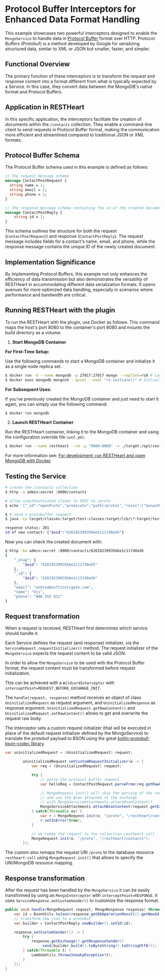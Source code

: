 # Protocol Buffer Interceptors for Enhanced Data Format Handling

This example showcases two powerful interceptors designed to enable the `MongoService` to handle data in [Protocol Buffer](https://developers.google.com/protocol-buffers) format over HTTP. Protocol Buffers (Protobuf) is a method developed by Google for serializing structured data, similar to XML or JSON but smaller, faster, and simpler.

## Functional Overview

The primary function of these interceptors is to transform the request and response content into a format different from what is typically expected by a Service. In this case, they convert data between the MongoDB's native format and Protocol Buffers.

## Application in RESTHeart

In this specific application, the interceptors facilitate the creation of documents within the `/contacts` collection. They enable a command-line client to send requests in Protocol Buffer format, making the communication more efficient and streamlined compared to traditional JSON or XML formats.

## Protocol Buffer Schema

The Protocol Buffer schema used in this example is defined as follows:

```proto
// The request message schema
message ContactPostRequest {
  string name = 1;
  string email = 2;
  string phone = 3;
}

// The response message schema containing the id of the created document
message ContactPostReply {
    string id = 1;
}
```

This schema outlines the structure for both the request (`ContactPostRequest`) and response (`ContactPostReply`). The request message includes fields for a contact's name, email, and phone, while the response message contains the unique ID of the newly created document.

## Implementation Significance

By implementing Protocol Buffers, this example not only enhances the efficiency of data transmission but also demonstrates the versatility of RESTHeart in accommodating different data serialization formats. It opens avenues for more optimized data handling, especially in scenarios where performance and bandwidth are critical.

## Running RESTHeart with the plugin

To run the RESTHeart with the plugin, use Docker as follows. This command maps the host's port 8080 to the container's port 8080 and mounts the build directory as a volume:

1) **Start MongoDB Container**

**For First-Time Setup:**

Use the following commands to start a MongoDB container and initialize it as a single node replica set.

```bash
$ docker run -d --name mongodb -p 27017:27017 mongo --replSet=rs0 # Launch a MongoDB container
$ docker exec mongodb mongosh --quiet --eval "rs.initiate()" # Initialize the MongoDB instance to work as a single node replica set
```

**For Subsequent Uses:**

If you've previously created the MongoDB container and just need to start it again, you can simply use the following command:

```bash
$ docker run mongodb
```

2) **Launch RESTHeart Container**

Run the RESTHeart container, linking it to the MongoDB container and using the configuration override file `conf.yml`:

```bash
$ docker run --name restheart --rm -p "8080:8080" -v ./target:/opt/restheart/plugins/custom -v ./conf.yml:/opt/restheart/etc/conf.yml softinstigate/restheart:latest -o etc/conf.yml
```

For more information see: [For development: run RESTHeart and open MongoDB with Docker](https://restheart.org/docs/setup-with-docker#for-development-run-restheart-and-open-mongodb-with-docker)

## Testing the Service

```bash
# create the /contacts collection
$ http -a admin:secret :8080/contacts

# allow unauthenticated client to POST to /proto
$ echo '{"_id":"openProto","predicate":"path[/proto]","roles":["$unauthenticated"],"priority":1}' | http -a admin:secret POST :8080/acl\?wm=upsert
```

```bash
$ # send a protobuffer request
$ java -cp target/classes:target/test-classes:target/lib/\*:target/test-lib/\* org.restheart.examples.CreateContact Uji andrea@softinstigate.com "000 555 911"

response status: 201
id of new contact: {"$oid":"62619239935b6e1c117d0a56"}
```

Now you can check the created document with:

```bash
$ http -ba admin:secret :8080/contacts/62619239935b6e1c117d0a56
{
    "_etag": {
        "$oid": "62619239935b6e1c117d0a55"
    },
    "_id": {
        "$oid": "62619239935b6e1c117d0a56"
    },
    "email": "andrea@softinstigate.com",
    "name": "Uji",
    "phone": "000 555 911"
}
```

## Request transformation

When a request is received, RESTHeart first determines which service should handle it.

Each Service defines the request (and response) initializer, via the `ServiceRequest.requestInitializer()` method. The request initializer of the `MongoService` expects the request content to be valid JSON.

In order to allow the `MongoService` to be used with the Protocol Buffer format, the request content must be transformed before request initialization.

This can be achieved with a `WildcardInterceptor` with `interceptPoint=REQUEST_BEFORE_EXCHANGE_INIT`.

The `handle(request, response)` method receives an object of class `UninitializedRequest` as request argument, and `UninitializedResponse` as response argument. `UninitializedRequest.getRawContent()` and `UninitializedRequest.setRawContent()` allows to get and overwrite the request raw body.

The Interceptor sets a custom request initializer (that will be executed in place of the default request initializer defined by the MongoService) to translate the protobuf payload to BSON using the great [kotlin-protobuf-bson-codec library](https://github.com/gaplotech/kotlin-protobuf-bson-codec).


```java
var uninitializedRequest = (UninitializedRequest) request;

        uninitializedRequest.setCustomRequestInitializer(e -> {
            var req = (UninitializedRequest) request;

            try {
                // parse the protocol buffer request
                var helloReq = ContactPostRequest.parseFrom(req.getRawContent());

                // MongoRequest.init() will skip the parsing of the request content
                // and use the Bson attached to the exchange
                // with MongoServiceAttachments.attachBsonContent()
                MongoServiceAttachments.attachBsonContent(request.getExchange(), decode(helloReq));
            } catch(Throwable ex) {
                var r = MongoRequest.init(e, "/proto", "/restheart/contacts");
                r.setInError(true);
            }

            // we remap the request to the collection restheart.coll
            MongoRequest.init(e, "/proto", "/restheart/contacts");
        });
```


The custom also remaps the request URI `/proto` to the database resource `restheart.coll` using `MongoRequest.init()` that allows to specify the URI/MongoDB resource mapping.

## Response transformation

After the request has been handled by the `MongoService` it can be easily transformed by using an `MongoInterceptor` with `interceptPoint=RESPONSE`. It uses `ServiceResponse.setCustomSender()` to customize the response format.

```java
public void handle(MongoRequest request, MongoResponse response) throws Exception {
    var id = BsonUtils.toJson(response.getDbOperationResult().getNewId(), JsonMode.RELAXED);
    // transform the json to a protobuf
    var builder = ContactPostReply.newBuilder().setId(id);

    response.setCustomSender(() -> {
        try {
            response.getExchange().getResponseSender()
                .send(builder.build().toByteString().toStringUtf8());
        } catch(Throwable t) {
            LambdaUtils.throwsSneakyException(t);
        }
    });
}
```